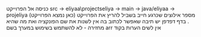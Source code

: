 כניסה אל הפרוייקט src -> eliyaa\projectseliya -> main -> java/eliyaa -> projeliya (כאן נמצא הפרוייקט)
 מספר אילוצים שכרגע חייב בשביל להריץ את הפרוייקט .
בדף דפדפן יש תיבה שאפשר לכתוב בה אין לשנות את שם הפונקציה ואת מה שהיא מחזירה -  לא להשתמש בשימוש במערך בשם arr
אין לשים הערות בקוד
 



